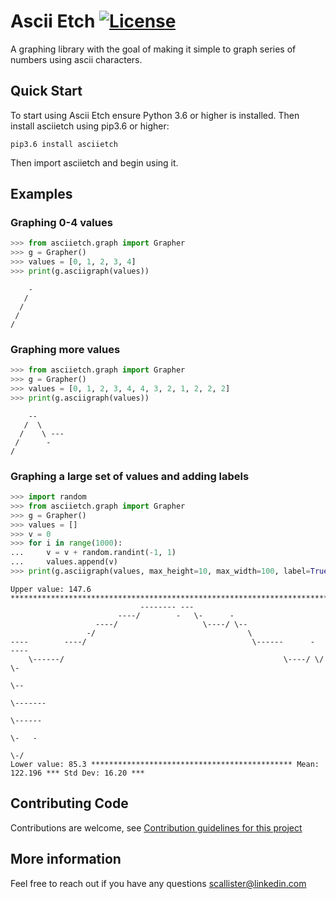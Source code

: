 # Ascii Etch [![License](https://img.shields.io/badge/License-BSD%202--Clause-orange.svg)](https://opensource.org/licenses/BSD-2-Clause)
A graphing library with the goal of making it simple to graph series of numbers using ascii characters.

## Quick Start
To start using Ascii Etch ensure Python 3.6 or higher is installed. Then install asciietch using pip3.6 or higher:
```
pip3.6 install asciietch
```
Then import asciietch and begin using it.
## Examples
### Graphing 0-4 values
```python
>>> from asciietch.graph import Grapher
>>> g = Grapher()
>>> values = [0, 1, 2, 3, 4]
>>> print(g.asciigraph(values))
```
```
    -
   /
  /
 /
/
```
### Graphing more values
```python
>>> from asciietch.graph import Grapher
>>> g = Grapher()
>>> values = [0, 1, 2, 3, 4, 4, 3, 2, 1, 2, 2, 2]
>>> print(g.asciigraph(values))
```
```
    --
   /  \
  /    \ ---
 /      -
/
```
### Graphing a large set of values and adding labels
```python
>>> import random
>>> from asciietch.graph import Grapher
>>> g = Grapher()
>>> values = []
>>> v = 0
>>> for i in range(1000):
...     v = v + random.randint(-1, 1)
...     values.append(v)
>>> print(g.asciigraph(values, max_height=10, max_width=100, label=True))
```
```
Upper value: 147.6 *********************************************************************************
                             -------- ---                                                           
                        ----/        -   \-      -                                                  
                   ----/                   \----/ \--                                               
                 -/                                  \                                              
----        ----/                                     \------      -  ----                          
    \------/                                                 \----/ \/    \-                        
                                                                            \--                     
                                                                               \-------             
                                                                                       \------      
                                                                                              \-   -
                                                                                                \-/ 
Lower value: 85.3 ********************************************* Mean: 122.196 *** Std Dev: 16.20 ***
```

## Contributing Code
Contributions are welcome, see [Contribution guidelines for this project](CONTRIBUTING.md)

## More information
Feel free to reach out if you have any questions [scallister@linkedin.com](mailto:scallister@linkedin.com)
